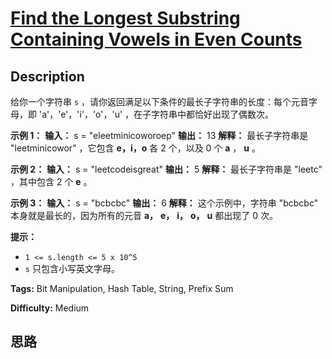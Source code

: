 # [Find the Longest Substring Containing Vowels in Even Counts][title]

## Description

给你一个字符串 `s` ，请你返回满足以下条件的最长子字符串的长度：每个元音字母，即 'a'，'e'，'i'，'o'，'u'
，在子字符串中都恰好出现了偶数次。



**示例 1：**
            **输入：** s = "eleetminicoworoep"    **输出：** 13    **解释：** 最长子字符串是 "leetminicowor" ，它包含 **e，i，o**  各 2 个，以及 0 个 **a** ， **u** 。    

**示例 2：**
            **输入：** s = "leetcodeisgreat"    **输出：** 5    **解释：** 最长子字符串是 "leetc" ，其中包含 2 个 **e** 。    

**示例 3：**
            **输入：** s = "bcbcbc"    **输出：** 6    **解释：** 这个示例中，字符串 "bcbcbc" 本身就是最长的，因为所有的元音 **a，** **e，** **i，** **o，** **u** 都出现了 0 次。    



**提示：**

  * `1 <= s.length <= 5 x 10^5`
  * `s` 只包含小写英文字母。


**Tags:** Bit Manipulation, Hash Table, String, Prefix Sum

**Difficulty:** Medium

## 思路

[title]: https://leetcode-cn.com/problems/find-the-longest-substring-containing-vowels-in-even-counts
